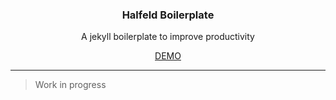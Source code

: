 <p align="center">
  <h3 align="center">Halfeld Boilerplate</h3>
  <p align="center">A jekyll boilerplate to improve productivity</p>

  <p align="center">
    <a href="http://igorluiz.me/halfeld-boilerplate">DEMO</a>
  </p>
</p>

---

> Work in progress
